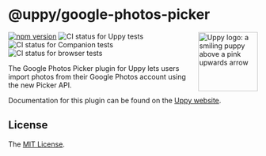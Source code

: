 # @uppy/google-photos-picker

<img src="https://uppy.io/img/logo.svg" width="120" alt="Uppy logo: a smiling puppy above a pink upwards arrow" align="right">

[![npm version](https://img.shields.io/npm/v/@uppy/google-photos-picker.svg?style=flat-square)](https://www.npmjs.com/package/@uppy/google-photos-picker)
![CI status for Uppy tests](https://github.com/transloadit/uppy/workflows/Tests/badge.svg)
![CI status for Companion tests](https://github.com/transloadit/uppy/workflows/Companion/badge.svg)
![CI status for browser tests](https://github.com/transloadit/uppy/workflows/End-to-end%20tests/badge.svg)

The Google Photos Picker plugin for Uppy lets users import photos from their
Google Photos account using the new Picker API.

Documentation for this plugin can be found on the
[Uppy website](https://uppy.io/docs/google-photos-picker).

## License

The [MIT License](./LICENSE).
